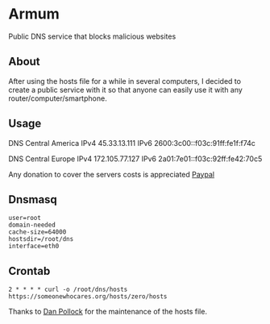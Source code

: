 # Armum
Public DNS service that blocks malicious websites

## About
After using the hosts file for a while in several computers, I decided to create a public service with it so that anyone can easily use it with any router/computer/smartphone.

## Usage

DNS Central America
IPv4 45.33.13.111
IPv6 2600:3c00::f03c:91ff:fe1f:f74c

DNS Central Europe
IPv4 172.105.77.127
IPv6 2a01:7e01::f03c:92ff:fe42:70c5

Any donation to cover the servers costs is appreciated [Paypal](https://www.paypal.com/paypalme/mencargo/USD)

## Dnsmasq
```
user=root
domain-needed
cache-size=64000
hostsdir=/root/dns
interface=eth0
```

## Crontab
```
2 * * * * curl -o /root/dns/hosts https://someonewhocares.org/hosts/zero/hosts
```

Thanks to [Dan Pollock](https://someonewhocares.org/) for the maintenance of the hosts file.
